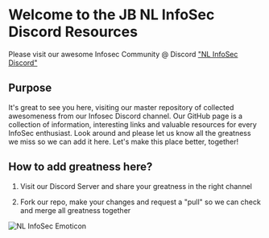 # Welcome to the JB NL InfoSec Discord Resources

Please visit our awesome Infosec Community @ Discord  ["NL InfoSec Discord"](https://discord.com/invite/Rw6bcKj)

## Purpose

It's great to see you here, visiting our master repository of collected awesomeness from our Infosec Discord channel. Our GitHub page is a collection of information, interesting links and valuable resources for every InfoSec enthusiast. Look around and please let us know all the greatness we miss so we can add it here. Let's make this place better, together!

## How to add greatness here?

 1. Visit our Discord Server and share your greatness in the right channel
 
 2. Fork our repo, make your changes and request a "pull" so we can check and merge all greatness together
 
 ![NL InfoSec Emoticon](https://jarnobaselier.nl/images/emoticons/ThankU200.png)
